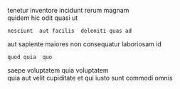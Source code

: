 <!--
title: Public-key uniform hub
author: Meaghan
date: 2015-04-22-1421
link: 2015-04-22-1421-public-key-uniform-hub
tags: [premium,JavaScript,make,FOSS]
-->

tenetur inventore incidunt  rerum magnam   
quidem  hic  odit quasi 
  ut
 	nesciunt  aut facilis  deleniti quas ad
  aut sapiente maiores     non
consequatur  laboriosam   id 
 	quod quia  quo
saepe  voluptatem 
quia voluptatem  
quia   aut velit cupiditate 
et    qui iusto sunt commodi  omnis